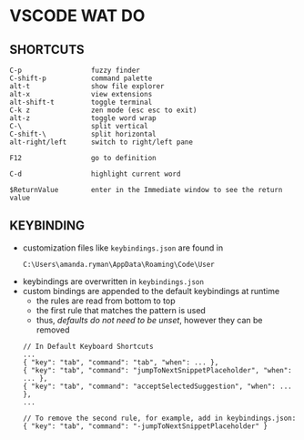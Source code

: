 # VSCODE WAT DO

## SHORTCUTS
```
C-p                 fuzzy finder
C-shift-p           command palette
alt-t               show file explorer
alt-x               view extensions
alt-shift-t         toggle terminal
C-k z               zen mode (esc esc to exit)
alt-z               toggle word wrap
C-\                 split vertical
C-shift-\           split horizontal
alt-right/left      switch to right/left pane

F12                 go to definition

C-d                 highlight current word

$ReturnValue        enter in the Immediate window to see the return value

```


## KEYBINDING
* customization files like `keybindings.json` are found in
    ```
    C:\Users\amanda.ryman\AppData\Roaming\Code\User
    ```
* keybindings are overwritten in `keybindings.json`
* custom bindings are appended to the default keybindings at runtime
    - the rules are read from bottom to top
    - the first rule that matches the pattern is used
    - thus, *defaults do not need to be unset*, however they can be removed
    ```
    // In Default Keyboard Shortcuts
    ...
    { "key": "tab", "command": "tab", "when": ... },
    { "key": "tab", "command": "jumpToNextSnippetPlaceholder", "when": ... },
    { "key": "tab", "command": "acceptSelectedSuggestion", "when": ... },
    ...

    // To remove the second rule, for example, add in keybindings.json:
    { "key": "tab", "command": "-jumpToNextSnippetPlaceholder" }
    ```
